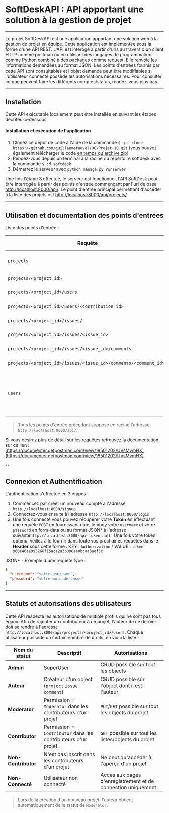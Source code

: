 # SoftDeskAPI : API apportant une solution à la gestion de projet

---

Le projet SoftDeskAPI est une application apportant une solution web à la gestion de projet en équipe. 
Cette application est implémentée sous la forme d'une API REST. L'API est interogé à partir d'urls au travers
d'un client HTTP comme postman ou en utilisant des langages de programmation comme Python combiné à des packages comme request. 
Elle renvoie les informations demandées au format JSON.
Les points d'entrées fournis par cette API sont consultables et l'objet demandé peut être modifiables si l'utilisateur 
connecté possède les autorisations nécessaires. Pour consulter ce que peuvent faire les différents comptes/status, rendez-vous plus bas.

---

## Installation

Cette API exécutable localement peut être installée en suivant les étapes décrites ci-dessous. 

#### Installation et exécution de l'application

1. Clonez ce dépôt de code à l'aide de la commande `$ git clone https://github.com/guillaumefauvel/OC-Projet-10.git` (vous pouvez également télécharger le code [en temps qu'archive zip](https://github.com/guillaumefauvel/OC-Projet-10/archive/refs/heads/main.zip))
2. Rendez-vous depuis un terminal à la racine du répertoire softdesk avec la commande `$ cd softdesk`
3. Démarrez le serveur avec `python manage.py runserver`

Une fois l'étape 3 effectué, le serveur est fonctionnel, l'API SoftDesk peut être interrogée à partir des points d'entrée commençant par l'url de base [http://localhost:8000/api/](http://localhost:8000/api/).
Le point d'entrée principal permettant d'accéder à la liste des projets est [http://localhost:8000/api/projects/](http://localhost:8000/api/projects/).

---

## Utilisation et documentation des points d'entrées

Liste des points d'entrée :

| Requête | Réponse | Opérations CRUD |
| ----------- | ----------- | ----------- | 
| `projects` | Une liste de tout les projets |`GET` `POST`| 
| `projects/<project_id>` | Un projet | `GET` `PUT` `DELETE`| 
| `projects/<project_id>/users` | Une liste des contributeurs | `GET` `POST`| 
| `projects/<project_id>/users/<contribution_id>` | Une contribution | `GET` `PUT` `DELETE`| 
| `projects/<project_id>/issues/` | Une liste des issues |`GET` `POST`| 
| `projects/<project_id>/issues/<issue_id>` | Un issue | `GET` `PUT` `DELETE`| 
| `projects/<project_id>/issues/<issue_id>/comments` | Une liste des commentaires | `GET` `POST`| 
| `projects/<project_id>/issues/<issue_id>/comments/<comment_id>/` | Un commentaire | `GET` `PUT` `DELETE`| 
| `users` | Une liste de tout les utilisateurs, accessible aux SuperUser uniquement |`GET` | 

> Tous les points d'entrée précèdant suppose en racine l'adresse `http://localhost:8000/api/`. 

Si vous désirez plus de détail sur les requêtes retrouvez la documentation sur ce lien : [https://documenter.getpostman.com/view/18501202/UVsMvmHX](https://documenter.getpostman.com/view/18501202/UVsMvmHX)

--

## Connexion et Authentification

L'authentication s'effectue en 3 étapes.
1. Commencez par créer un nouveau compte à l'adresse `http://localhost:8000/signup`
2. Connectez-vous ensuite à l'adresse `http://localhost:8000/login`
3. Une fois connecté vous pouvez récupérer votre **Token** en effectuant une requête `POST` en fournissant dans le body
   votre `username` et votre `password` en form-data ou au format JSON* à l'adresse suivante`http://localhost:8000/api-token-auth`.
   Une fois votre token obtenu, veillez à le fournir dans toute vos prochaînes requêtes dans le **Header** sous cette forme : 
   KEY : `Authorization` / VALUE : `token 966e46ae995266f15aca2a3b090ae0bcaa3aef5c`
   
  JSON* - Exemple d'une requête type : 
  ```json
  {
    "username": "votre-username",
    "password": "votre-mots-de-passe"
  }
```   

---

## Statuts et autorisations des utilisateurs

Cette API respecte les autorisations de multiple profils qui ne sont pas tous égaux.
Afin de rajouter un contributeur à un projet, l'auteur de ce dernier doit se rendre à l'adresse `http://localhost:8000/api/projects/<project_id>/users`.
Chaque utilisateur possède un certain nombre de droits, en voici la liste :


| Nom du statut | Descriptif  | Autorisations |
| ----------- | ----------- | ----------- | 
| **Admin** | SuperUser | CRUD possible sur tout les objects |
| **Auteur** | Créateur d'un object (`project` `issue` `comment`)| CRUD possible sur l'object dont il est l'auteur |
| **Moderator** | Permission = `Moderator` dans les contributeurs d'un projet | `PUT`/`GET` possible sur tout les objects du projet  |
| **Contributor** | Permission = `Contributor` dans les contributeurs d'un projet | `GET` possible sur tout les listes/objects du projet |
| **Non-Contributor** | N'est pas inscrit dans les contributeurs d'un projet | Ne peut qu'accéder à l'aperçu d'un projet |
| **Non-Connecté** | Utilisateur non connecté | Accès aux pages d'enregistrement et de connection uniquement |

> Lors de la création d'un nouveau projet, l'auteur obtient automatiquement de le statut de `Moderator`.